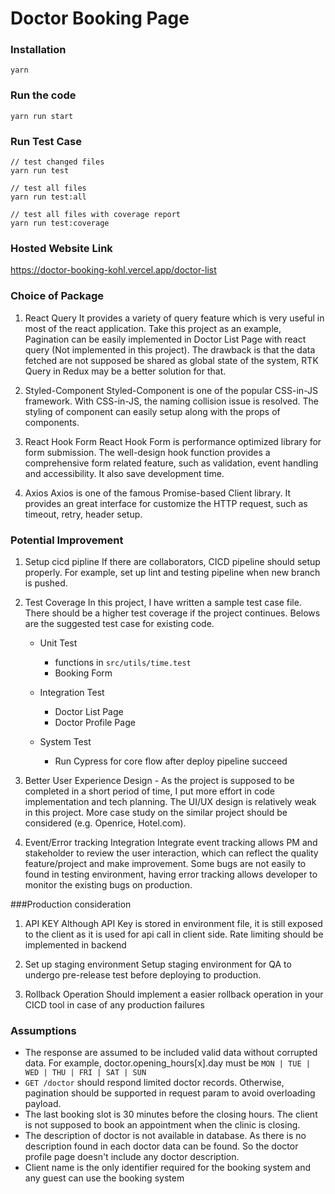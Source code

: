 # Doctor Booking Page
### Installation
```
yarn
```

### Run the code
```
yarn run start
```

### Run Test Case
```
// test changed files
yarn run test

// test all files
yarn run test:all

// test all files with coverage report
yarn run test:coverage
```


### Hosted Website Link
https://doctor-booking-kohl.vercel.app/doctor-list

### Choice of Package
1. React Query
It provides a variety of query feature which is very useful in most of the react application. Take this project as an example, Pagination can be easily implemented in Doctor List Page with react query (Not implemented in this project). The drawback is that the data fetched are not supposed be shared as global state of the system, RTK Query in Redux may be a better solution for that.

2. Styled-Component
Styled-Component is one of the popular CSS-in-JS framework. With CSS-in-JS, the naming collision issue is resolved. The styling of component can easily setup along with the props of components.

3. React Hook Form
React Hook Form is performance optimized library for form submission. The well-design hook function provides a comprehensive form related feature, such as validation, event handling and accessibility. It also save development time.

4. Axios
Axios is one of the famous Promise-based Client library. It provides an great interface for customize the HTTP request, such as timeout, retry, header setup.

### Potential Improvement
1. Setup cicd pipline
If there are collaborators, CICD pipeline should setup properly. For example, set up lint and testing pipeline when new branch is pushed.

2. Test Coverage
In this project, I have written a sample test case file. There should be a higher test coverage if the project continues. Belows are the suggested test case for existing code.
	- Unit Test
		- functions in `src/utils/time.test`
		- Booking Form

	- Integration Test
		- Doctor List Page
		- Doctor Profile Page

	- System Test
		- Run Cypress for core flow after deploy pipeline succeed

3. Better User Experience Design
		- As the project is supposed to be completed in a short period of time, I put more effort in code implementation and tech planning. The UI/UX design is relatively weak in this project. More case study on the similar project should be considered (e.g. Openrice, Hotel.com).

4. Event/Error tracking Integration
Integrate event tracking allows PM and stakeholder to review the user interaction, which can reflect the quality feature/project and make improvement. Some bugs are not easily to found in testing environment, having error tracking allows developer to monitor the existing bugs on production.

###Production consideration
1.  API KEY
Although API Key is stored in environment file, it is still exposed to the client as it is used for api call in client side. Rate limiting should be implemented in backend

2. Set up staging environment
Setup staging environment for QA to undergo pre-release test before deploying to production.

3. Rollback Operation
Should implement a easier rollback operation in your CICD tool in case of any production failures

### Assumptions
- The response are assumed to be included valid data without corrupted data. For example, doctor.opening_hours[x].day must be `MON | TUE | WED | THU | FRI | SAT | SUN `
- `GET /doctor` should respond limited doctor records. Otherwise, pagination should be supported in request param to avoid overloading payload.
- The last booking slot is 30 minutes before the closing hours. The client is not supposed to book an appointment when the clinic is closing.
- The description of doctor is not available in database. As there is no description found in each doctor data can be found. So the doctor profile page doesn't include any doctor description.
- Client name is the only identifier required for the booking system and any guest can use the booking system






